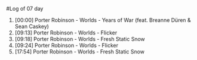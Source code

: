#Log of 07 day

1. [00:00] Porter Robinson - Worlds - Years of War (feat. Breanne Düren & Sean Caskey)
1. [09:13] Porter Robinson - Worlds - Flicker
1. [09:18] Porter Robinson - Worlds - Fresh Static Snow
1. [09:24] Porter Robinson - Worlds - Flicker
1. [17:54] Porter Robinson - Worlds - Fresh Static Snow
